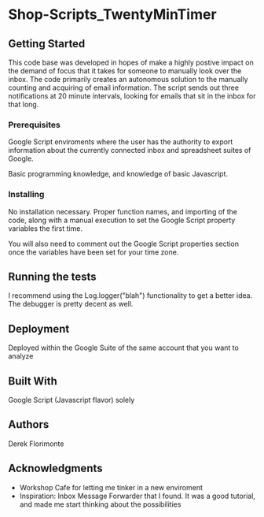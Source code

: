 # Shop-Scripts_TwentyMinTimer


## Getting Started
  This code base was developed in hopes of make a highly postive impact on the demand of focus that it takes for someone to manually look over the inbox. The code primarily creates an autonomous solution to the manually counting and acquiring of email information. The script sends out three notifications at 20 minute intervals, looking for emails that sit in the inbox for that long. 

### Prerequisites
  Google Script enviroments where the user has the authority to export information about the currently connected inbox and spreadsheet suites of Google.
  
  Basic programming knowledge, and knowledge of basic Javascript.


### Installing
  No installation necessary. Proper function names, and importing of the code, along with a manual execution to set the Google Script property variables the first time. 
  
  You will also need to comment out the Google Script properties section once the variables have been set for your time zone.
  
## Running the tests
I recommend using the Log.logger("blah") functionality to get a better idea. The debugger is pretty decent as well. 

## Deployment
  Deployed within the Google Suite of the same account that you want to analyze

## Built With
Google Script (Javascript flavor) solely

## Authors
  Derek Florimonte

## Acknowledgments

* Workshop Cafe for letting me tinker in a new enviroment
* Inspiration: Inbox Message Forwarder that I found. It was a good tutorial, and made me start thinking about the possibilities 



